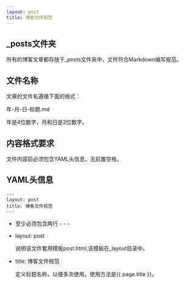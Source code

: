 ```yaml
---
layout: post
title: 博客文件规范
---
```


## _posts文件夹

所有的博客文章都存放于_posts文件夹中，文件符合Markdown编写规范。

## 文件名称

文章的文件名遵循下面的格式：

年-月-日-标题.md

年是4位数字，月和日是2位数字。

## 内容格式要求

文件内容前必须包含YAML头信息，无前置空格。

## YAML头信息

	---
	layout: post
	title: 博客文件规范
	---

- 至少必须包含两行 - - -
- layout: post 

    说明该文件套用模板post.html,该模板在_layout目录中。
- title: 博客文件规范

    定义标题名称，以便多次使用，使用方法是{{ page.title }}。
